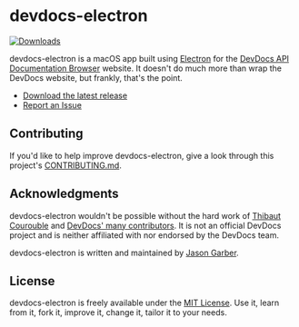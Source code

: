 # devdocs-electron

[![Downloads](https://img.shields.io/github/downloads/jgarber623/devdocs-electron/total.svg)](https://github.com/jgarber623/devdocs-electron/releases)

devdocs-electron is a macOS app built using [Electron](http://electron.atom.io/) for the [DevDocs API Documentation Browser](http://devdocs.io/) website. It doesn't do much more than wrap the DevDocs website, but frankly, that's the point.

- [Download the latest release](https://github.com/jgarber623/devdocs-electron/releases)
- [Report an Issue](https://github.com/jgarber623/devdocs-electron/issues)

## Contributing

If you'd like to help improve devdocs-electron, give a look through this project's [CONTRIBUTING.md](https://github.com/jgarber623/devdocs-electron/bÂlob/master/CONTRIBUTING.md).

## Acknowledgments

devdocs-electron wouldn't be possible without the hard work of [Thibaut Courouble](http://thibaut.me/) and [DevDocs' many contributors](https://github.com/Thibaut/devdocs/graphs/contributors). It is not an official DevDocs project and is neither affiliated with nor endorsed by the DevDocs team.

devdocs-electron is written and maintained by [Jason Garber](https://sixtwothree.org/).

## License

devdocs-electron is freely available under the [MIT License](http://opensource.org/licenses/MIT). Use it, learn from it, fork it, improve it, change it, tailor it to your needs.
